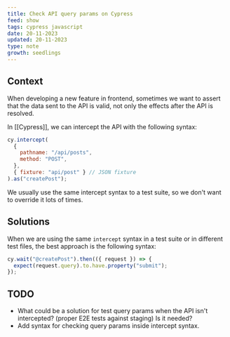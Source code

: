 ```yaml
---
title: Check API query params on Cypress
feed: show
tags: cypress javascript
date: 20-11-2023
updated: 20-11-2023
type: note
growth: seedlings
---
```


## Context

When developing a new feature in frontend, sometimes we want to assert that the data sent to the API is valid, not only the effects after the API is resolved.

In [[Cypress]], we can intercept the API with the following syntax:

```javascript
cy.intercept(
  {
    pathname: "/api/posts",
    method: "POST",
  },
  { fixture: "api/post" } // JSON fixture
).as("createPost");
```

We usually use the same intercept syntax to a test suite, so we don't want to override it lots of times.

## Solutions

When we are using the same `intercept` syntax in a test suite or in different test files, the best approach is the following syntax:

```javascript
cy.wait("@createPost").then(({ request }) => {
  expect(request.query).to.have.property("submit");
});
```

## TODO
- What could be a solution for test query params when the API isn't intercepted? (proper E2E tests against staging) Is it needed?
- Add syntax for checking query params inside intercept syntax.
